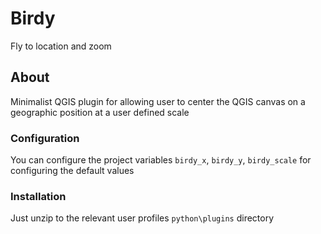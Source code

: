 # Birdy

Fly to location and zoom

## About

Minimalist QGIS plugin for allowing user to center the QGIS canvas on a geographic position at a user defined scale

### Configuration

You can configure the project variables `birdy_x`, `birdy_y`, `birdy_scale` for configuring the default values

### Installation

Just unzip to the relevant user profiles `python\plugins` directory
